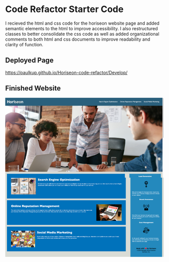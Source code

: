 # Code Refactor Starter Code
I recieved the html and css code for the horiseon website page and added semantic elements to the html to improve accessibility.  I also restructured classes to better consolidate the css code as well as added organizational comments to both html and css documents to improve readability and clarity of function.

## Deployed Page
https://paulkup.github.io/Horiseon-code-refactor/Develop/
## Finished Website
![screenshot of webpage](./Develop/assets/images/horiseon-screen.png)
